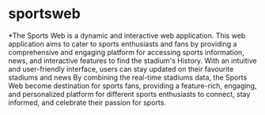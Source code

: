 # sportsweb

*The Sports Web is a dynamic and interactive web application. This web application aims to cater to sports enthusiasts and fans by providing a comprehensive and engaging platform for accessing sports information, news, and interactive features to find the stadium's History. With an intuitive and user-friendly interface, users can stay updated on their favourite stadiums and news By combining the real-time stadiums data, the Sports Web become destination for sports fans, providing a feature-rich, engaging, and personalized platform for different sports enthusiasts to connect, stay informed, and celebrate their passion for sports.
